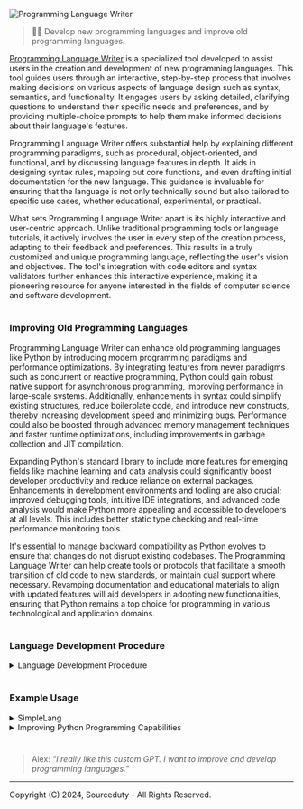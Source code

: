 ![Programming Language Writer](https://github.com/sourceduty/Programming_Language_Writer/assets/123030236/bbefd884-e1b3-4f33-85e7-3fac01455cc4)

> 👨‍💻 Develop new programming languages and improve old programming languages. 

[Programming Language Writer](https://chat.openai.com/g/g-sl0v3JhDZ-programming-language-writer) is a specialized tool developed to assist users in the creation and development of new programming languages. This tool guides users through an interactive, step-by-step process that involves making decisions on various aspects of language design such as syntax, semantics, and functionality. It engages users by asking detailed, clarifying questions to understand their specific needs and preferences, and by providing multiple-choice prompts to help them make informed decisions about their language's features.

Programming Language Writer offers substantial help by explaining different programming paradigms, such as procedural, object-oriented, and functional, and by discussing language features in depth. It aids in designing syntax rules, mapping out core functions, and even drafting initial documentation for the new language. This guidance is invaluable for ensuring that the language is not only technically sound but also tailored to specific use cases, whether educational, experimental, or practical.

What sets Programming Language Writer apart is its highly interactive and user-centric approach. Unlike traditional programming tools or language tutorials, it actively involves the user in every step of the creation process, adapting to their feedback and preferences. This results in a truly customized and unique programming language, reflecting the user's vision and objectives. The tool's integration with code editors and syntax validators further enhances this interactive experience, making it a pioneering resource for anyone interested in the fields of computer science and software development.

#
### Improving Old Programming Languages

Programming Language Writer can enhance old programming languages like Python by introducing modern programming paradigms and performance optimizations. By integrating features from newer paradigms such as concurrent or reactive programming, Python could gain robust native support for asynchronous programming, improving performance in large-scale systems. Additionally, enhancements in syntax could simplify existing structures, reduce boilerplate code, and introduce new constructs, thereby increasing development speed and minimizing bugs. Performance could also be boosted through advanced memory management techniques and faster runtime optimizations, including improvements in garbage collection and JIT compilation.

Expanding Python's standard library to include more features for emerging fields like machine learning and data analysis could significantly boost developer productivity and reduce reliance on external packages. Enhancements in development environments and tooling are also crucial; improved debugging tools, intuitive IDE integrations, and advanced code analysis would make Python more appealing and accessible to developers at all levels. This includes better static type checking and real-time performance monitoring tools.

It's essential to manage backward compatibility as Python evolves to ensure that changes do not disrupt existing codebases. The Programming Language Writer can help create tools or protocols that facilitate a smooth transition of old code to new standards, or maintain dual support where necessary. Revamping documentation and educational materials to align with updated features will aid developers in adopting new functionalities, ensuring that Python remains a top choice for programming in various technological and application domains.

#
### Language Development Procedure

<details><summary>Language Development Procedure</summary>
<br>

Procedure:

1. Define the Language Specification

Before you can use the new language, you need a detailed specification that outlines all its features, syntax rules, and behavior. This specification acts as a blueprint for building the language processor (interpreter or compiler) and ensures consistency and clarity in how the language functions.

2. Develop an Interpreter or Compiler

Interpreter: An interpreter executes programs directly from the source code, translating it line-by-line into machine code. This approach is typically easier to implement and is ideal for educational purposes because it allows for immediate feedback.

Compiler: A compiler translates the entire program into machine code before execution. This method can lead to better performance but is more complex to develop.

3. Create a Standard Library

Develop a set of libraries that provide useful functions and tools within the language, such as file handling, mathematical functions, and data manipulation utilities. This helps users accomplish common tasks more easily.

4. Write Documentation
   
Create comprehensive documentation that covers:

Syntax and Semantics: Explain how to write valid code, including variables, control structures, functions, classes, and more.

Examples and Tutorials: Provide clear examples and tutorial content that guide new users on how to start programming.

API References: Detail the standard library functions, what they do, and how to use them.

6. Develop Educational Materials

Developing educational materials that teach programming concepts using the new language can be very helpful. These could include:

Interactive Tutorials: Online platforms where students can write and execute code directly in their browsers.

Coursework: Structured courses that introduce programming in educational institutions.

7. Set Up a Development Environment
   
Create or adapt an existing integrated development environment (IDE) or a simple text editor setup that supports syntax highlighting, error checking, and other features that help users write code more efficiently.

<br>    
</details>

#
### Example Usage

<details><summary>SimpleLang</summary>
<br>
   
### SimpleLang

Here is what a program written in SimpleLang might look like:

```

plaintext
# This is a comment in SimpleLang

# Variable declaration and initialization
number = 10
greeting = "Hello, SimpleLang!"

# Conditional statement
if number > 5
    print "Number is greater than 5"

# Loop example
while number > 0
    print number
    number = number - 1

# Print a greeting
print greeting

```

<br>    
</details>

<details><summary>Improving Python Programming Capabilities</summary>
<br>

Here's a plan for improving Python's concurrency and asynchronous programming capabilities:

Understanding the Current Limitations:
- Global Interpreter Lock (GIL): Limits execution of Python bytecodes to one thread at a time, affecting CPU-bound applications.
- Existing Solutions: Python offers modules like `threading`, `multiprocessing`, `asyncio`, and `concurrent.futures`.

Potential Enhancements:
1. GIL Removal or Replacement:
   
   - Pros: Allows true multi-threaded execution on multi-core processors, increasing performance for CPU-bound applications.
   - Cons: Could break existing C extensions and require significant changes to memory management.

3. Improved Asynchronous Programming:
   
   - Enhance `asyncio`: Make `asyncio` more robust and easier to use by simplifying the API and improving performance.
   - Expand `async` and `await`: Increase integration of these keywords across the standard library and third-party modules.

4. Better Multithreading Support:
   
   - Thread Safety in Libraries: Ensure popular libraries are thread-safe and capable of handling multithreading efficiently.
   - Enhanced `threading` Module: Improve synchronization primitives and offer better control over thread management.

5. More Efficient Multiprocessing:
   
   - Simplified API: Make the `multiprocessing` module more intuitive and less error-prone.
   - Performance Improvements: Enhance communication and data sharing between processes to reduce overhead.

7. Education and Documentation:
   
   - Better Learning Resources: Develop comprehensive guides and documentation for Python's concurrency features.
   - Best Practices and Patterns: Provide examples of best practices and design patterns for concurrent programming in Python.

Next Steps:

- Gather feedback from the Python community and collaborate with core developers.
- Consider drafting a Python Enhancement Proposal (PEP) outlining the changes.

<br>    
</details>

#

> Alex: *"I really like this custom GPT. I want to improve and develop programming languages."*

***
Copyright (C) 2024, Sourceduty - All Rights Reserved.
